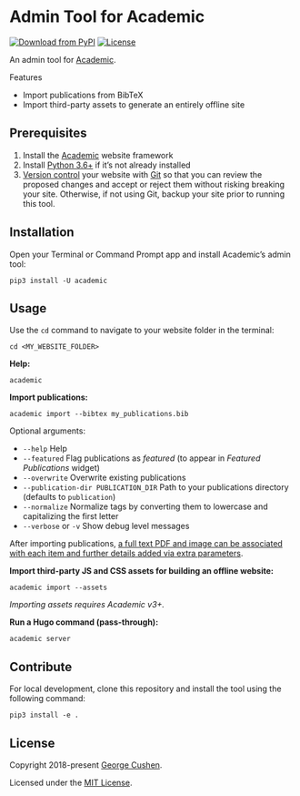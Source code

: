 # Admin Tool for Academic

[![Download from PyPI](https://img.shields.io/pypi/v/academic.svg)](https://pypi.python.org/pypi/academic)
[![License](https://img.shields.io/pypi/l/academic.svg)](https://pypi.python.org/pypi/academic)

An admin tool for [Academic](https://sourcethemes.com/academic/).

Features

* Import publications from BibTeX
* Import third-party assets to generate an entirely offline site

## Prerequisites

1. Install the [Academic](https://sourcethemes.com/academic/) website framework
2. Install [Python 3.6+](https://realpython.com/installing-python/) if it’s not already installed
3. [Version control](https://guides.github.com/introduction/git-handbook/#version-control) your website with [Git](http://rogerdudler.github.io/git-guide/) so that you can review the proposed changes and accept or reject them without risking breaking your site. Otherwise, if not using Git, backup your site prior to running this tool.

## Installation

Open your Terminal or Command Prompt app and install Academic’s admin tool:

    pip3 install -U academic

## Usage

Use the `cd` command to navigate to your website folder in the terminal:

    cd <MY_WEBSITE_FOLDER>

**Help:**

    academic

**Import publications:**

    academic import --bibtex my_publications.bib

Optional arguments:

* `--help` Help
* `--featured` Flag publications as *featured* (to appear in *Featured Publications* widget)
* `--overwrite` Overwrite existing publications
* `--publication-dir PUBLICATION_DIR` Path to your publications directory (defaults to `publication`)
* `--normalize` Normalize tags by converting them to lowercase and capitalizing the first letter
* `--verbose` or `-v` Show debug level messages

After importing publications, [a full text PDF and image can be associated with each item and further details added via extra parameters](https://sourcethemes.com/academic/docs/managing-content/#manually).

**Import third-party JS and CSS assets for building an offline website:**

    academic import --assets

*Importing assets requires Academic v3+.*

**Run a Hugo command (pass-through):**

    academic server

## Contribute

For local development, clone this repository and install the tool using the following command:

    pip3 install -e .

## License

Copyright 2018-present [George Cushen](https://georgecushen.com).

Licensed under the [MIT License](https://github.com/sourcethemes/academic-admin/blob/master/LICENSE.md).
